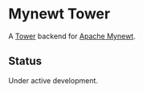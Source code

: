 # Mynewt Tower

A [Tower][] backend for [Apache Mynewt][].

## Status

Under active development.

[apache mynewt]: http://mynewt.apache.org/
[tower]: https://ivorylang.org/
